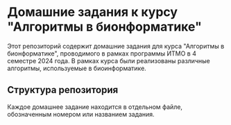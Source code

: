 # Домашние задания к курсу "Алгоритмы в бионформатике"

Этот репозиторий содержит домашние задания для курса "Алгоритмы в бионформатике", проводимого в рамках программы ИТМО в 4 семестре 2024 года. В рамках курса были реализованы различные алгоритмы, используемые в биоинформатике.

## Структура репозитория

Каждое домашнее задание находится в отдельном файле, обозначенным номером или названием задания. 
